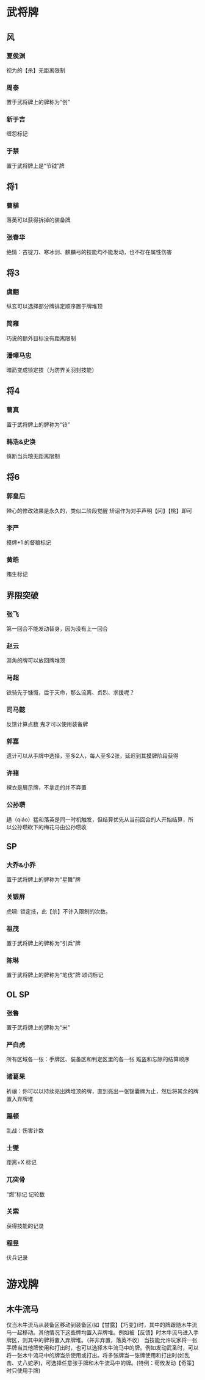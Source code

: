 # 武将牌
## 风
### 夏侯渊
视为的【杀】无距离限制

### 周泰
置于武将牌上的牌称为“创”

### 新于吉
缠怨标记

### 于禁
置于武将牌上是“节钺”牌


## 将1
### 曹植
落英可以获得拆掉的装备牌

### 张春华
绝情：古锭刀、寒冰剑、麒麟弓的技能均不能发动，也不存在属性伤害


## 将3
### 虞翻
纵玄可以选择部分牌排定顺序置于牌堆顶

### 简雍
巧说的额外目标没有距离限制

### 潘璋马忠
暗箭变成锁定技（为防界关羽封技能）


## 将4
### 曹真
置于武将牌上的牌称为“铃”

### 韩浩&史涣
慎断当兵粮无距离限制


## 将6
### 郭皇后
殚心的修改效果是永久的，类似二阶段觉醒
矫诏作为对手声明【闪】【桃】即可

### 李严
摸牌+1 的督粮标记

### 黄皓
贿生标记


## 界限突破
### 张飞
第一回合不能发动替身，因为没有上一回合

### 赵云
涯角的牌可以放回牌堆顶

### 马超
铁骑先于慷慨，后于天命，那么流离、贞烈、求援呢？

### 司马懿
反馈计算点数
鬼才可以使用装备牌

### 郭嘉
遗计可以从手牌中选择，至多2人，每人至多2张，延迟到其摸牌阶段获得

### 许褚
裸衣是展示牌，不拿走的并不弃置

### 公孙瓒
趫（qiáo）猛和落英是同一时机触发，但结算优先从当前回合的人开始结算，所以公孙瓒砍下的梅花马由公孙瓒收


## SP
### 大乔&小乔
置于武将牌上的牌称为“星舞”牌

### 关银屏
虎啸: 锁定技，此【杀】不计入限制的次数。

### 祖茂
置于武将牌上的牌称为“引兵”牌

### 陈琳
置于武将牌上的牌称为“笔伐”牌
颂词标记


## OL SP
### 张鲁
置于武将牌上的牌称为“米”

### 严白虎
所有区域各一张：手牌区、装备区和判定区里的各一张
雉盗和忘隙的结算顺序

### 诸葛果
祈禳：你可以以持续亮出牌堆顶的牌，直到亮出一张锦囊牌为止，然后将其余的牌置入弃牌堆

### 蹋顿
乱战：伤害计数

### 士燮
距离+X 标记

### 兀突骨
“燃”标记
记轮数

### 关索
获得技能的记录

### 程昱
伏兵记录


# 游戏牌
## 木牛流马
仅当木牛流马从装备区移动到装备区(如【甘露】【巧变】)时，其中的牌跟随木牛流马一起移动。其他情况下这些牌均置入弃牌堆。例如被【反馈】时木牛流马进入手牌区，则其中的牌将置入弃牌堆。（并非弃置，落英不收）
当技能允许玩家将一张手牌当其他牌使用和打出时，也可以选择木牛流马中的牌。例如发动武圣时，可以将一张木牛流马中的牌当杀使用或打出。将多张牌当一张牌使用和打出时(如乱击、丈八蛇矛)，可选择任意张手牌和木牛流马中的牌。(特例：荀攸发动【奇策】时只使用手牌)
